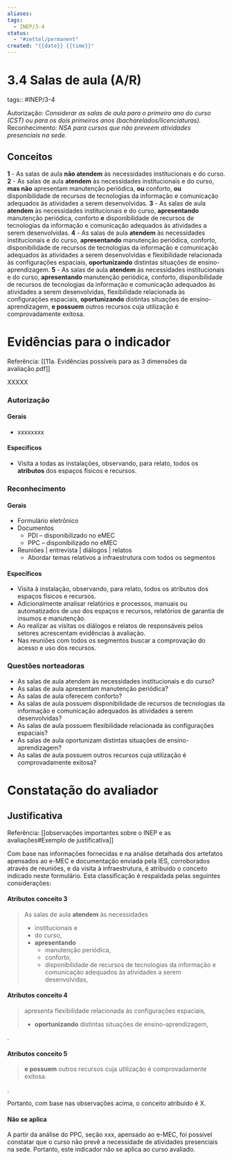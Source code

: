 ```yaml
---
aliases: 
tags:
  - INEP/3-4
status:
  - "#zettel/permanent"
created: "{{date}} {{time}}"
---
```

# 3.4 Salas de aula (A/R)

tags:: #INEP/3-4

Autorização: _Considerar as salas de aula para o primeiro ano do curso (CST) ou para os dois primeiros anos (bacharelados/licenciaturas)._
Reconhecimento: _NSA para cursos que não preveem atividades presenciais na sede._

## Conceitos

**1** - As salas de aula **não atendem** às necessidades institucionais e do curso.
**2** - As salas de aula **atendem** às necessidades institucionais e do curso, **mas não** apresentam manutenção periódica, **ou** conforto, **ou** disponibilidade de recursos de tecnologias da informação e comunicação adequados às atividades a serem desenvolvidas.
**3** - As salas de aula **atendem** às necessidades institucionais e do curso, **apresentando** manutenção periódica, conforto **e** disponibilidade de recursos de tecnologias da informação e comunicação adequados às atividades a serem desenvolvidas.
**4** - As salas de aula **atendem** às necessidades institucionais e do curso, **apresentando** manutenção periódica, conforto, disponibilidade de recursos de tecnologias da informação e comunicação adequados às atividades a serem desenvolvidas e flexibilidade relacionada às configurações espaciais, **oportunizando** distintas situações de ensino- aprendizagem.
**5** - As salas de aula **atendem** às necessidades institucionais e do curso, **apresentando** manutenção periódica, conforto, disponibilidade de recursos de tecnologias da informação e comunicação adequados às atividades a serem desenvolvidas, flexibilidade relacionada às configurações espaciais, **oportunizando** distintas situações de ensino- aprendizagem, **e possuem** outros recursos cuja utilização é comprovadamente exitosa.

# Evidências para o indicador

Referência: [[11a. Evidências possíveis para as 3 dimensões da avaliação.pdf]]

XXXXX

### Autorização

#### Gerais

- xxxxxxxx

#### Específicos

- Visita a todas as instalações, observando, para relato, todos os **atributos** dos espaços físicos e recursos.

### Reconhecimento

#### Gerais

- Formulário eletrônico
- Documentos
  - PDI – disponibilizado no eMEC
  - PPC – disponibilizado no eMEC
- Reuniões | entrevista | diálogos | relatos
  - Abordar temas relativos a infraestrutura com todos os segmentos

#### Específicos

- Visita à instalação, observando, para relato, todos os atributos dos espaços físicos e recursos.
- Adicionalmente analisar relatórios e processos, manuais ou automatizados de uso dos espaços e recursos, relatórios de garantia de insumos e manutenção.
- Ao realizar as visitas os diálogos e relatos de responsáveis pelos setores acrescentam evidências à avaliação.
- Nas reuniões com todos os segmentos buscar a comprovação do acesso e uso dos recursos.

### Questões norteadoras

- As salas de aula atendem às necessidades institucionais e do curso?
- As salas de aula apresentam manutenção periódica?
- As salas de aula oferecem conforto?
- As salas de aula possuem disponibilidade de recursos de tecnologias da informação e comunicação adequados às atividades a serem desenvolvidas?
- As salas de aula possuem flexibilidade relacionada às configurações espaciais?
- As salas de aula oportunizam distintas situações de ensino-aprendizagem?
- As salas de aula possuem outros recursos cuja utilização é comprovadamente exitosa?

# Constatação do avaliador

## Justificativa

Referência: [[observações importantes sobre o INEP e as avaliações#Exemplo de justificativa]]

Com base nas informações fornecidas e na análise detalhada dos artefatos apensados ao e-MEC e documentação enviada pela IES, corroborados através de reuniões, e da visita à infraestrutura, é atribuído o conceito indicado neste formulário. Esta classificação é respaldada pelas seguintes considerações:

#### Atributos conceito 3

> As salas de aula **atendem** às necessidades
>
> - institucionais e
> - do curso,
> - **apresentando**
>   - manutenção periódica,
>   - conforto,
>   - disponibilidade de recursos de tecnologias da informação e comunicação adequados às atividades a serem desenvolvidas,

#### Atributos conceito 4

> apresenta flexibilidade relacionada às configurações espaciais,
>
> - **oportunizando** distintas situações de ensino-aprendizagem,

.

#### Atributos conceito 5

> **e possuem** outros recursos cuja utilização é comprovadamente exitosa.

.

Portanto, com base nas observações acima, o conceito atribuído é X.

#### Não se aplica

A partir da análise do PPC, seção xxx, apensado ao e-MEC, foi possível constatar que o curso não prevê a necessidade de atividades presenciais na sede. Portanto, este indicador não se aplica ao curso avaliado.
